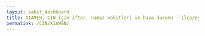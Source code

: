 ```yaml
---
layout: vakit_dashboard
title: XIAMEN, CIN için iftar, namaz vakitleri ve hava durumu - ilçe/eyalet seç
permalink: /CIN/XIAMEN/
---
```


<script type="text/javascript">
  var GLOBAL_COUNTRY = 'CIN';
  var GLOBAL_CITY = 'XIAMEN';
  var GLOBAL_STATE = '';
  var lat = 72;
  var lon = 21;
</script>
